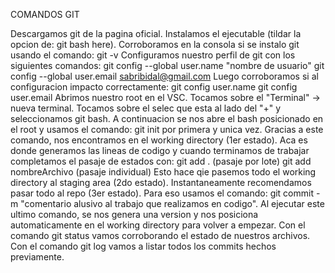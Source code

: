 COMANDOS GIT

Descargamos git de la pagina oficial.
Instalamos el ejecutable (tildar la opcion de: git bash here).
Corroboramos en la consola si se instalo git usando el comando: git -v
Configuramos nuestro perfil de git con los siguientes comandos:
    git config --global user.name "nombre de usuario"
    git config --global user.email sabribidal@gmail.com
Luego corroboramos si al configuracion impacto correctamente:
    git config user.name
    git config user.email
Abrimos nuestro root en el VSC.
Tocamos sobre el "Terminal" -> nueva terminal.
Tocamos sobre el selec que esta al lado del "+" y seleccionamos git bash.
A continuacion se nos abre el bash posicionado en el root y usamos el comando: git init por primera y unica vez.
Gracias a este comando, nos encontramos en el working directory (1er estado). Aca es donde generamos las lineas de codigo y cuando terminamos de trabajar completamos el pasaje de estados con:
    git add . (pasaje por lote)
    git add nombreArchivo (pasaje individual)
Esto hace qie pasemos todo el working directory al staging area (2do estado).
Instantaneamente recomendamos pasar todo al repo (3er estado). Para eso usamos el comando:
    git commit -m "comentario alusivo al trabajo que realizamos en codigo".
Al ejecutar este ultimo comando, se nos genera una version y nos posiciona automaticamente en el working directory para volver a empezar.
Con el comando git status vamos corroborando el estado de nuestros archivos.
Con el comando git log vamos a listar todos los commits hechos previamente.
